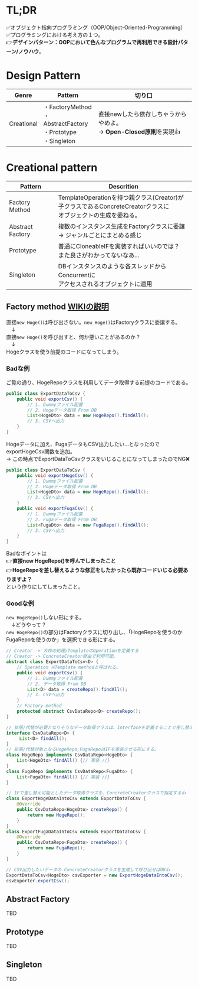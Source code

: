 # TL;DR
✅オブジェクト指向プログラミング（OOP/Object-Oriented-Programming）<br/>
✅プログラミングにおける考え方の１つ。<br/>
👉**デザインパターン：OOPにおいて色んなプログラムで再利用できる設計パターン/ノウハウ**。<br/>

# Design Pattern
|Genre|Pattern|切り口|
|----|----|----|
|Creational|・FactoryMethod<br>・AbstractFactory<br>・Prototype<br>・Singleton|直接newしたら依存しちゃうからやめよ。<br>→ **Open-Closed原則**を実現👍|

# Creational pattern
|Pattern|Descrition|
|----|----|
|Factory Method|TemplateOperationを持つ親クラス(Creator)が<br>子クラスであるConcreteCreatorクラスに<br>オブジェクトの生成を委ねる。|
|Abstract Factory|複数のインスタンス生成をFactoryクラスに委譲<br>→ ジャンルごとにまとめる感じ|
|Prototype|普通にCloneableIFを実装すればいいのでは？<br>また良さがわかってないなあ...|
|Singleton|DBインスタンスのような各スレッドからConcurrentに<br>アクセスされるオブジェクトに適用|

## Factory method [WIKIの説明](https://ja.wikipedia.org/wiki/Factory_Method_%E3%83%91%E3%82%BF%E3%83%BC%E3%83%B3)
直接`new Hoge()`は呼び出さない。`new Hoge()`はFactoryクラスに委譲する。<br>
　↓<br>
直接`new Hoge()`を呼び出すと、何か悪いことがあるのか？<br>
　↓<br>
Hogeクラスを使う前提のコードになってしまう。<br>

### Badな例
ご覧の通り、HogeRepoクラスを利用してデータ取得する前提のコードである。
```java
public class ExportDataToCsv {
    public void exportCsv() {
        // 1. Dummyファイル配置
        // 2. Hogeデータ取得 From DB
        List<HogeDto> data = new HogeRepo().findAll();
        // 3. CSVへ出力
    }
}
```
Hogeデータに加え、FugaデータもCSV出力したい...となったのでexportHogeCsv関数を追加。<br>
→ この時点でExportDataToCsvクラスをいじることになってしまったのでNG❌
```java
public class ExportDataToCsv {
    public void exportHogeCsv() {
        // 1. Dummyファイル配置
        // 2. Hogeデータ取得 From DB
        List<HogeDto> data = new HogeRepo().findAll();
        // 3. CSVへ出力
    }
    public void exportFugaCsv() {
        // 1. Dummyファイル配置
        // 2. Fugaデータ取得 From DB
        List<FugaDto> data = new FugaRepo().findAll();
        // 3. CSVへ出力
    }
}
```
Badなポイントは<br>
👉**直接new HogeRepo()を呼んでしまったこと**<br>
👉**HogeRepoを差し替えるような修正をしたかったら既存コードいじる必要ありますよ？**<br>
という作りにしてしまったこと。<br>

### Goodな例
`new HogeRepo()`しない形にする。<br>
　↓どうやって？<br>
`new HogeRepo()`の部分はFactoryクラスに切り出し、「HogeRepoを使うのかFugaRepoを使うのか」を選択できる形にする。
```java
// Creator -> 大枠の処理/TemplateのOperationを定義する
// Creator -> ConcreteCreator経由で利用可能。
abstract class ExportDataToCsv<D> {
    // Operation ※Template methodと呼ばれる。
    public void exportCsv() {
        // 1. Dummyファイル配置
        // 2. データ取得 From DB
        List<D> data = createRepo().findAll();
        // 3. CSVへ出力
    }
    // Factory method
    protected abstract CsvDataRepo<D> createRepo();
}

// 拡張/代替が必要となりそうなデータ取得クラスは、Interfaceを定義することで差し替え可能とする👍
interface CsvDataRepo<D> {
     List<D> findAll();
}
// 拡張/代替対象となるHogeRepo,FugaRepoはIFを実装させる形にする。
class HogeRepo implements CsvDataRepo<HogeDto> {
    List<HogeDto> findAll() {// 実装 //}
}
class FugaRepo implements CsvDataRepo<FugaDto> {
    List<FugaDto> findAll() {// 実装 //}
}

// IFで差し替え可能としたデータ取得クラスを、ConcreteCreatorクラスで指定する👍
class ExportHogeDataIntoCsv extends ExportDataToCsv {
    @Override
    public CsvDataRepo<HogeDto> createRepo() {
        return new HogeRepo();
    }
}
class ExportFugaDataIntoCsv extends ExportDataToCsv {
    @Override
    public CsvDataRepo<FugaDto> createRepo() {
        return new FugaRepo();
    }
}

// CSV出力したいデータの ConcreteCreatorクラスを生成して呼び出せばOK👍
ExportDataToCsv<HogeDto> csvExporter = new ExportHogeDataIntoCsv();
csvExporter.exportCsv();
```

## Abstract Factory
TBD
## Prototype
TBD
## Singleton
TBD
